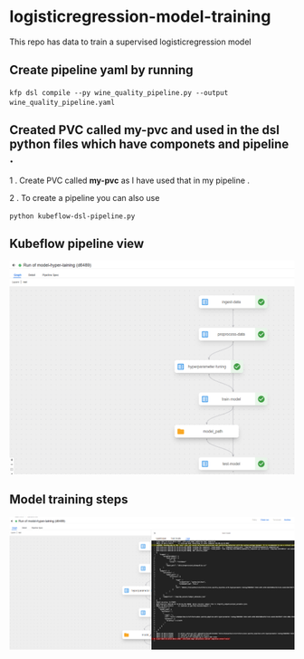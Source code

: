 # logisticregression-model-training
This repo has data to train a supervised logisticregression model


## Create pipeline yaml by running 

`kfp dsl compile --py wine_quality_pipeline.py --output wine_quality_pipeline.yaml`

## Created PVC called my-pvc and used in the dsl python files which have componets and pipeline . 

1 . Create PVC called **my-pvc** as I have used that in my pipeline .

2 . To create a pipeline you can also use 

`python kubeflow-dsl-pipeline.py`


## Kubeflow pipeline view 

![Kubeflow Pipeline](https://github.com/devops-mlops-self-projects/logisticregression-model-training/blob/main/images/kubeflow-pipeline.PNG)

## Model training steps

![Training Model](https://github.com/devops-mlops-self-projects/logisticregression-model-training/blob/main/images/train-model.png)
